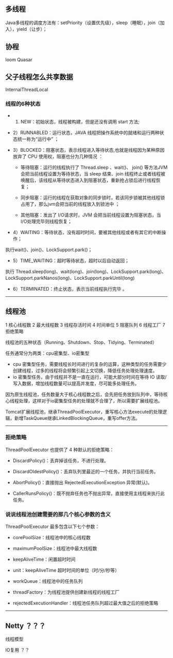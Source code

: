 ## 多线程

Java多线程的调度方法有：setPriority（设置优先级），sleep（睡眠），join（加入），yield（让步）；

## 协程 
loom
Quasar

## 父子线程怎么共享数据

InternalThreadLocal



### 线程的6种状态

- 1) NEW：初始状态，线程被构建，但是还没有调用 start 方法;

- 2）RUNNABLED：运行状态，JAVA 线程把操作系统中的就绪和运行两种状态统一称为“运行中” ；

- 3）BLOCKED：阻塞状态，表示线程进入等待状态,也就是线程因为某种原因放弃了 CPU 使用权，阻塞也分为几种情况 ：

    - 等待阻塞：运行的线程执行了 Thread.sleep 、wait()、 join() 等方法JVM 会把当前线程设置为等待状态，当 sleep 结束、join 线程终止或者线程被唤醒后，该线程从等待状态进入到阻塞状态，重新抢占锁后进行线程恢复；

    - 同步阻塞：运行的线程在获取对象的同步锁时，若该同步锁被其他线程锁占用了，那么jvm会把当前的线程放入到锁池中 ；

    - 其他阻塞：发出了 I/O请求时，JVM 会把当前线程设置为阻塞状态，当 I/O处理完毕则线程恢复；

- 4）WAITING：等待状态，没有超时时间，要被其他线程或者有其它的中断操作；

执行wait()、join()、LockSupport.park()；

- 5）TIME_WAITING：超时等待状态，超时以后自动返回；

执行 Thread.sleep(long)、wait(long)、join(long)、LockSupport.park(long)、LockSupport.parkNanos(long)、LockSupport.parkUntil(long)

- 6）TERMINATED：终止状态，表示当前线程执行完毕 。

---

## 线程池

1 核心线程数
2 最大线程数
3 线程存活时间
4 时间单位
5 阻塞队列
6 线程工厂
7 拒绝策略

线程池的五种状态（Running、Shutdown、Stop、Tidying、Terminated）

任务通常分为两类：cpu密集型、io密集型

- cpu 密集型任务，需要线程长时间进行的复杂的运算，这种类型的任务需要少创建线程，过多的线程将会频繁引起上文切换，降低任务处理处理速度。
- io 密集型任务，由于线程并不是一直在运行，可能大部分时间在等待 IO 读取/写入数据，增加线程数量可以提高并发度，尽可能多处理任务。

因为原生线程池，任务数量大于核心线程数之后，会先把任务放到队列中，等待核心线程处理，这样对于io密集型任务的处理就不合理了，所以需要扩展线程池。

Tomcat扩展线程池，继承ThreadPoolExecutor，重写核心方法execute的处理逻辑，新增TaskQueue继承LinkedBlockingQueue，重写offer方法。

---

### 拒绝策略

ThreadPoolExecutor 也提供了 4 种默认的拒绝策略：

- DiscardPolicy()：丢弃掉该任务，不进行处理。

- DiscardOldestPolicy()：丢弃队列里最近的一个任务，并执行当前任务。

- AbortPolicy()：直接抛出 RejectedExecutionException 异常(默认)。

- CallerRunsPolicy()：既不抛弃任务也不抛出异常，直接使用主线程来执行此任务。


### 说说线程池创建需要的那几个核心参数的含义

ThreadPoolExecutor 最多包含以下七个参数：

- corePoolSize：线程池中的核心线程数

- maximumPoolSize：线程池中最大线程数

- keepAliveTime：闲置超时时间

- unit：keepAliveTime 超时时间的单位（时/分/秒等）

- workQueue：线程池中的任务队列

- threadFactory：为线程池提供创建新线程的线程工厂

- rejectedExecutionHandler：线程池任务队列超过最大值之后的拒绝策略



---

## Netty ？？？

线程模型

IO复用 ？？
